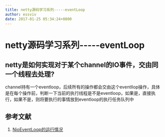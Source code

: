 ```yaml
---
title: netty源码学习系列-----eventLoop
author: essviv
date: 2017-01-25 05:34:24+0800
---
```


# netty源码学习系列-----eventLoop

## netty是如何实现对于某个channel的IO事件，交由同一个线程去处理?
channel持有一个eventloop，后续所有的操作都会交由这个eventllop操作，具体是在每个操作前，判断一下当前的执行线程是不是eventloop，如果是，直接执行，如果不是，则将要执行的事情放到eventloop的执行任务队列中

 

## 参考文献
1. [NioEventLoop的运行情况](http://blog.jobbole.com/105564/)